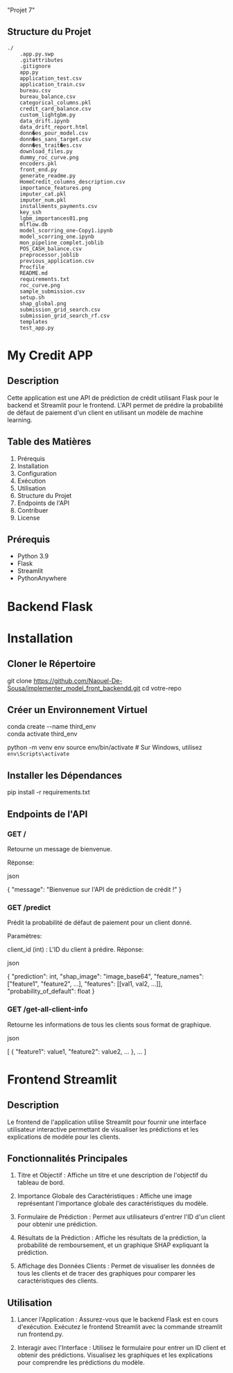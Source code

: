"Projet 7" 

## Structure du Projet

```
./
    .app.py.swp
    .gitattributes
    .gitignore
    app.py
    application_test.csv
    application_train.csv
    bureau.csv
    bureau_balance.csv
    categorical_columns.pkl
    credit_card_balance.csv
    custom_lightgbm.py
    data_drift.ipynb
    data_drift_report.html
    donn�es_pour_model.csv
    donn�es_sans_target.csv
    donn�es_trait�es.csv
    download_files.py
    dummy_roc_curve.png
    encoders.pkl
    front_end.py
    generate_readme.py
    HomeCredit_columns_description.csv
    importance_features.png
    imputer_cat.pkl
    imputer_num.pkl
    installments_payments.csv
    key_ssh
    lgbm_importances01.png
    mlflow.db
    model_scorring_one-Copy1.ipynb
    model_scorring_one.ipynb
    mon_pipeline_complet.joblib
    POS_CASH_balance.csv
    preprocessor.joblib
    previous_application.csv
    Procfile
    README.md
    requirements.txt
    roc_curve.png
    sample_submission.csv
    setup.sh
    shap_global.png
    submission_grid_search.csv
    submission_grid_search_rf.csv
    templates
    test_app.py
```

# My Credit APP

## Description
Cette application est une API de prédiction de crédit utilisant Flask pour le backend et Streamlit pour le frontend. L'API permet de prédire la probabilité de défaut de paiement d'un client en utilisant un modèle de machine learning.

## Table des Matières
1. Prérequis
2. Installation
3. Configuration
4. Exécution
5. Utilisation
6. Structure du Projet
7. Endpoints de l'API
8. Contribuer
9. License

## Prérequis
- Python 3.9 
- Flask
- Streamlit
- PythonAnywhere


#  Backend Flask

# Installation
## Cloner le Répertoire

git clone https://github.com/Naouel-De-Sousa/implementer_model_front_backendd.git
cd votre-repo

## Créer un Environnement Virtuel

conda create --name third_env  
conda activate third_env    

python -m venv env
source env/bin/activate  # Sur Windows, utilisez `env\Scripts\activate`

## Installer les Dépendances

pip install -r requirements.txt


## Endpoints de l'API

### GET /
Retourne un message de bienvenue.

Réponse:

json

{
    "message": "Bienvenue sur l'API de prédiction de crédit !"
}

### GET /predict
Prédit la probabilité de défaut de paiement pour un client donné.

Paramètres:

client_id (int) : L'ID du client à prédire.
Réponse:

json

{
    "prediction": int,
    "shap_image": "image_base64",
    "feature_names": ["feature1", "feature2", ...],
    "features": [[val1, val2, ...]],
    "probability_of_default": float
}


### GET /get-all-client-info
Retourne les informations de tous les clients sous format de graphique.


json

[
    {
        "feature1": value1,
        "feature2": value2,
        ...
    },
    ...
]




# Frontend Streamlit

## Description
Le frontend de l'application utilise Streamlit pour fournir une interface utilisateur interactive permettant de visualiser les prédictions et les explications de modèle pour les clients.

## Fonctionnalités Principales
1. Titre et Objectif :
Affiche un titre et une description de l'objectif du tableau de bord.

2. Importance Globale des Caractéristiques :
Affiche une image représentant l'importance globale des caractéristiques du modèle.

3. Formulaire de Prédiction :
Permet aux utilisateurs d'entrer l'ID d'un client pour obtenir une prédiction.

4. Résultats de la Prédiction :
Affiche les résultats de la prédiction, la probabilité de remboursement, et un graphique SHAP expliquant la prédiction.

5. Affichage des Données Clients :
Permet de visualiser les données de tous les clients et de tracer des graphiques pour comparer les caractéristiques des clients.

## Utilisation
1. Lancer l'Application :
Assurez-vous que le backend Flask est en cours d'exécution.
Exécutez le frontend Streamlit avec la commande streamlit run frontend.py.

2. Interagir avec l'Interface :
Utilisez le formulaire pour entrer un ID client et obtenir des prédictions.
Visualisez les graphiques et les explications pour comprendre les prédictions du modèle.